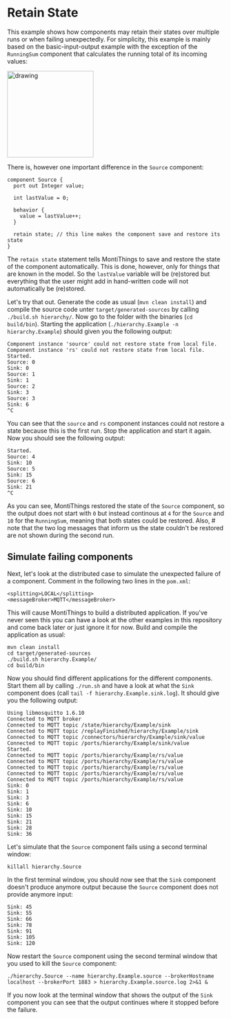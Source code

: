 <!-- (c) https://github.com/MontiCore/monticore -->
# Retain State

This example shows how components may retain their states over multiple runs 
or when failing unexpectedly. 
For simplicity, this example is mainly based on the basic-input-output example 
with the exception of the `RunningSum` component that calculates the running
total of its incoming values:

<img src="../../docs/RetainState.png" alt="drawing" height="200px"/>

There is, however one important difference in the `Source` component:
```
component Source {
  port out Integer value;

  int lastValue = 0;

  behavior {
    value = lastValue++;
  }

  retain state; // this line makes the component save and restore its state
}
```

The `retain state` statement tells MontiThings to save and restore the state
of the component automatically. 
This is done, however, only for things that are known in the model. 
So the `lastValue` variable will be (re)stored but everything that the user 
might add in hand-written code will not automatically be (re)stored.

Let's try that out. Generate the code as usual (`mvn clean install`) and compile
the source code unter `target/generated-sources` by calling 
`./build.sh hierarchy/`.
Now go to the folder with the binaries (`cd build/bin`). 
Starting the application (`./hierarchy.Example -n hierarchy.Example`) should 
given you the following output:
```
Component instance 'source' could not restore state from local file.
Component instance 'rs' could not restore state from local file.
Started.
Source: 0
Sink: 0
Source: 1
Sink: 1
Source: 2
Sink: 3
Source: 3
Sink: 6
^C
```

You can see that the `source` and `rs` component instances could not restore a 
state because this is the first run. 
Stop the application and start it again.
Now you should see the following output:
```
Started.
Source: 4
Sink: 10
Source: 5
Sink: 15
Source: 6
Sink: 21
^C
```
As you can see, MontiThings restored the state of the `Source` component, so the
output does not start with `0` but instead continous at `4` for the `Source` and
`10` for the `RunningSum`, meaning that both states could be restored. Also, #
note that the two log messages that inform us the state couldn't be restored are
not shown during the second run. 

## Simulate failing components

Next, let's look at the distributed case to simulate the unexpected failure of 
a component.
Comment in the following two lines in the `pom.xml`:
```
<splitting>LOCAL</splitting>
<messageBroker>MQTT</messageBroker>
```
This will cause MontiThings to build a distributed application. 
If you've never seen this you can have a look at the other examples in this 
repository and come back later or just ignore it for now.
Build and compile the application as usual:
```
mvn clean install
cd target/generated-sources
./build.sh hierarchy.Example/
cd build/bin
```

Now you should find different applications for the different components.
Start them all by calling `./run.sh` and have a look at what the `Sink` 
component does (call `tail -f hierarchy.Example.sink.log`).
It should give you the following output:
```
Using libmosquitto 1.6.10
Connected to MQTT broker
Connected to MQTT topic /state/hierarchy/Example/sink
Connected to MQTT topic /replayFinished/hierarchy/Example/sink
Connected to MQTT topic /connectors/hierarchy/Example/sink/value
Connected to MQTT topic /ports/hierarchy/Example/sink/value
Started.
Connected to MQTT topic /ports/hierarchy/Example/rs/value
Connected to MQTT topic /ports/hierarchy/Example/rs/value
Connected to MQTT topic /ports/hierarchy/Example/rs/value
Connected to MQTT topic /ports/hierarchy/Example/rs/value
Connected to MQTT topic /ports/hierarchy/Example/rs/value
Sink: 0
Sink: 1
Sink: 3
Sink: 6
Sink: 10
Sink: 15
Sink: 21
Sink: 28
Sink: 36
```

Let's simulate that the `Source` component fails using a second terminal window:
```
killall hierarchy.Source
```

In the first terminal window, you should now see that the `Sink` component 
doesn't produce anymore output because the `Source` component does not provide 
anymore input:
```
Sink: 45
Sink: 55
Sink: 66
Sink: 78
Sink: 91
Sink: 105
Sink: 120
```

Now restart the `Source` component using the second terminal window that you 
used to kill the `Source` component: 
```
./hierarchy.Source --name hierarchy.Example.source --brokerHostname localhost --brokerPort 1883 > hierarchy.Example.source.log 2>&1 &
```
If you now look at the terminal window that shows the output of the `Sink` 
component you can see that the output continues where it stopped before the 
failure.
